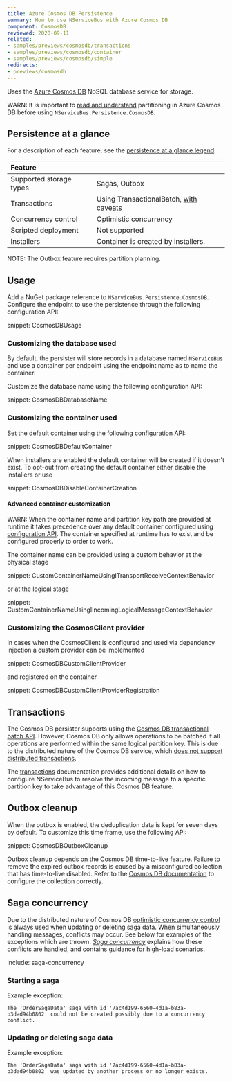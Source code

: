 ```yaml
---
title: Azure Cosmos DB Persistence
summary: How to use NServiceBus with Azure Cosmos DB
component: CosmosDB
reviewed: 2020-09-11
related:
- samples/previews/cosmosdb/transactions
- samples/previews/cosmosdb/container
- samples/previews/cosmosdb/simple
redirects:
- previews/cosmosdb
---
```


Uses the [Azure Cosmos DB](https://azure.microsoft.com/en-us/services/cosmos-db/) NoSQL database service for storage.

WARN: It is important to [read and understand](https://docs.microsoft.com/en-us/azure/cosmos-db/partitioning-overview) partitioning in Azure Cosmos DB before using `NServiceBus.Persistence.CosmosDB`.

## Persistence at a glance

For a description of each feature, see the [persistence at a glance legend](/persistence/#persistence-at-a-glance).

|Feature                    |   |
|:---                       |---
|Supported storage types    |Sagas, Outbox
|Transactions               |Using TransactionalBatch, [with caveats](transactions.md)
|Concurrency control        |Optimistic concurrency
|Scripted deployment        |Not supported
|Installers                 |Container is created by installers.

NOTE: The Outbox feature requires partition planning.

## Usage

Add a NuGet package reference to `NServiceBus.Persistence.CosmosDB`. Configure the endpoint to use the persistence through the following configuration API:

snippet: CosmosDBUsage

### Customizing the database used

By default, the persister will store records in a database named `NServiceBus` and use a container per endpoint using the endpoint name as to name the container.

Customize the database name using the following configuration API:

snippet: CosmosDBDatabaseName

### Customizing the container used

Set the default container using the following configuration API:

snippet: CosmosDBDefaultContainer

When installers are enabled the default container will be created if it doesn't exist. To opt-out from creating the default container either disable the installers or use

snippet: CosmosDBDisableContainerCreation

#### Advanced container customization

WARN: When the container name and partition key path are provided at runtime it takes precedence over any default container configured using [configuration API](#usage-customizing-the-container-used). The container specified at runtime has to exist and be configured properly to order to work.

The container name can be provided using a custom behavior at the physical stage

snippet: CustomContainerNameUsingITransportReceiveContextBehavior

or at the logical stage

snippet: CustomContainerNameUsingIIncomingLogicalMessageContextBehavior

### Customizing the CosmosClient provider

In cases when the CosmosClient is configured and used via dependency injection a custom provider can be implemented

snippet: CosmosDBCustomClientProvider

and registered on the container

snippet: CosmosDBCustomClientProviderRegistration

## Transactions

The Cosmos DB persister supports using the [Cosmos DB transactional batch API](https://devblogs.microsoft.com/cosmosdb/introducing-transactionalbatch-in-the-net-sdk/). However, Cosmos DB only allows operations to be batched if all operations are performed within the same logical partition key. This is due to the distributed nature of the Cosmos DB service, which [does not support distributed transactions](/nservicebus/azure/understanding-transactionality-in-azure.md).

The [transactions](transactions.md) documentation provides additional details on how to configure NServiceBus to resolve the incoming message to a specific partition key to take advantage of this Cosmos DB feature.

## Outbox cleanup

When the outbox is enabled, the deduplication data is kept for seven days by default. To customize this time frame, use the following API:

snippet: CosmosDBOutboxCleanup

Outbox cleanup depends on the Cosmos DB time-to-live feature. Failure to remove the expired outbox records is caused by a misconfigured collection that has time-to-live disabled. Refer to the [Cosmos DB documentation](https://docs.microsoft.com/en-us/azure/cosmos-db/time-to-live) to configure the collection correctly.

## Saga concurrency

Due to the distributed nature of Cosmos DB [optimistic concurrency control](https://en.wikipedia.org/wiki/Optimistic_concurrency_control) is always used when updating or deleting saga data. When simultaneously handling messages, conflicts may occur. See below for examples of the exceptions which are thrown. _[Saga concurrency](/nservicebus/sagas/concurrency.md)_ explains how these conflicts are handled, and contains guidance for high-load scenarios.

include: saga-concurrency

### Starting a saga

Example exception:

```
The 'OrderSagaData' saga with id '7ac4d199-6560-4d1a-b83a-b3dad94b0802' could not be created possibly due to a concurrency conflict.
```

### Updating or deleting saga data

Example exception:

```
The 'OrderSagaData' saga with id '7ac4d199-6560-4d1a-b83a-b3dad94b0802' was updated by another process or no longer exists.
```
